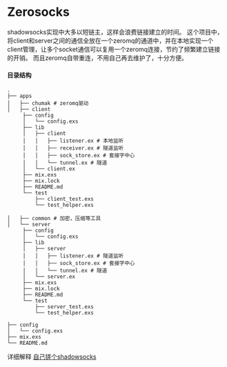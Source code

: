 # Zerosocks

shadowsocks实现中大多以短链主，这样会浪费链接建立的时间。
这个项目中，将client和server之间的通信全放在一个zeromq的通道中，并在本地实现一个client管理，让多个socket通信可以复用一个zeromq连接，节约了频繁建立链接的开销。
而且zeromq自带重连，不用自己再去维护了，十分方便。

#### 目录结构
```
.
├── apps
│   ├── chumak # zeromq驱动
│   ├── client
	 ├── config
	 │   └── config.exs
	 ├── lib
	 │   ├── client
	 │   │   ├── listener.ex # 本地监听
	 │   │   ├── receiver.ex # 隧道监听
	 │   │   ├── sock_store.ex # 套接字中心
	 │   │   └── tunnel.ex # 隧道
	 │   └── client.ex
	 ├── mix.exs
	 ├── mix.lock
	 ├── README.md
	 └── test
	     ├── client_test.exs
	     └── test_helper.exs

│   ├── common # 加密，压缩等工具
│   └── server
	 ├── config
	 │   └── config.exs
	 ├── lib
	 │   ├── server
	 │   │   ├── listener.ex # 隧道监听
	 │   │   ├── sock_store.ex # 套接字中心
	 │   │   └── tunnel.ex # 隧道
	 │   └── server.ex
	 ├── mix.exs
	 ├── mix.lock
	 ├── README.md
	 └── test
	     ├── server_test.exs
	     └── test_helper.exs

├── config
│   └── config.exs
├── mix.exs
└── README.md

```

详细解释 [自己搓个shadowsocks](https://github.com/tt67wq/blog/issues/44)
